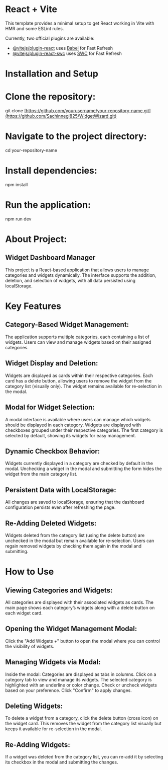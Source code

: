 # React + Vite

This template provides a minimal setup to get React working in Vite with HMR and some ESLint rules.

Currently, two official plugins are available:

- [@vitejs/plugin-react](https://github.com/vitejs/vite-plugin-react/blob/main/packages/plugin-react/README.md) uses [Babel](https://babeljs.io/) for Fast Refresh
- [@vitejs/plugin-react-swc](https://github.com/vitejs/vite-plugin-react-swc) uses [SWC](https://swc.rs/) for Fast Refresh

# Installation and Setup
# Clone the repository:
git clone [https://github.com/yourusername/your-repository-name.git](https://github.com/Sachinnegi825/WidgetWizard.git)


# Navigate to the project directory:
cd your-repository-name

# Install dependencies:
npm install

# Run the application:
npm run dev

# About Project:
## Widget Dashboard Manager
This project is a React-based application that allows users to manage categories and widgets dynamically. The interface supports the addition, deletion, and selection of widgets, with all data persisted using localStorage.

# Key Features
## Category-Based Widget Management:

The application supports multiple categories, each containing a list of widgets.
Users can view and manage widgets based on their assigned categories.

## Widget Display and Deletion:

Widgets are displayed as cards within their respective categories.
Each card has a delete button, allowing users to remove the widget from the category list (visually only). The widget remains available for re-selection in the modal.

## Modal for Widget Selection:

A modal interface is available where users can manage which widgets should be displayed in each category.
Widgets are displayed with checkboxes grouped under their respective categories.
The first category is selected by default, showing its widgets for easy management.

## Dynamic Checkbox Behavior:

Widgets currently displayed in a category are checked by default in the modal.
Unchecking a widget in the modal and submitting the form hides the widget from the main category list.

## Persistent Data with LocalStorage:

All changes are saved to localStorage, ensuring that the dashboard configuration persists even after refreshing the page.

## Re-Adding Deleted Widgets:

Widgets deleted from the category list (using the delete button) are unchecked in the modal but remain available for re-selection.
Users can regain removed widgets by checking them again in the modal and submitting.


# How to Use
## Viewing Categories and Widgets:

All categories are displayed with their associated widgets as cards.
The main page shows each category’s widgets along with a delete button on each widget card.

## Opening the Widget Management Modal:

Click the "Add Widgets +" button to open the modal where you can control the visibility of widgets.


## Managing Widgets via Modal:

Inside the modal:
Categories are displayed as tabs in columns.
Click on a category tab to view and manage its widgets.
The selected category is highlighted with an underline or color change.
Check or uncheck widgets based on your preference.
Click "Confirm" to apply changes.

## Deleting Widgets:

To delete a widget from a category, click the delete button (cross icon) on the widget card.
This removes the widget from the category list visually but keeps it available for re-selection in the modal.


## Re-Adding Widgets:

If a widget was deleted from the category list, you can re-add it by selecting its checkbox in the modal and submitting the changes.
